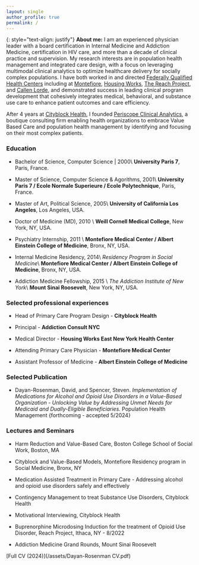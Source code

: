 ```yaml
---
layout: single
author_profile: true
permalink: /
---
```


{: style="text-align: justify"}
**About me:** 
I am an experienced physician leader with a board certification in Internal Medicine and Addiction Medicine, certification in HIV care, and more than a decade of clinical practice and supervision. My research interests are in population health management and integrated care design, with a focus on leveraging multimodal clinical analytics to optimize healthcare delivery for socially complex populations. I have both worked in and directed [Federally Qualified Health Centers](https://www.healthcare.gov/glossary/federally-qualified-health-center-fqhc/) including at [Montefiore](https://www.montefiorehealthsystem.org/), [Housing Works](https://healthcare.housingworks.org/), [The Reach Project](https://www.reachprojectinc.org/), and [Callen Lorde](https://callen-lorde.org/), and demonstrated success in leading clinical program development that cohesively integrates medical, behavioral, and substance use care to enhance patient outcomes and care efficiency.

After 4 years at [Cityblock Health](https://www.cityblock.com/), I founded [Periscope Clinical Analytics](https://www.periscopeclinicalanalytics.com/), a boutique consulting firm enabling health organizations to embrace Value Based Care and population health management by identifying and focusing on their most complex patients.

### Education

* Bachelor of Science, Computer Science | 2000\\
**University Paris 7**, Paris, France.

* Master of Science, Computer Science & Agorithms, 2001\\
**University Paris 7 / Ecole Normale Superieure / Ecole Polytechnique**, Paris, France.

* Master of Art, Political Science, 2005\\
**University of California Los Angeles**, Los Angeles, USA.

* Doctor of Medicine (MD), 2010 \\
**Weill Cornell Medical College**, New York, NY, USA.

* Psychiatry Internship, 2011 \\
**Montefiore Medical Center / Albert Einstein College of Medicine**, Bronx, NY, USA.

* Internal Medicine Residency, 2014\\
<em>Residency Program in Social Medicine</em>\\
**Montefiore Medical Center / Albert Einstein College of Medicine**, Bronx, NY, USA.

* Addiction Medicine Fellowship, 2015 \\
<em>The Addiction Institute of New York</em>\\
**Mount Sinai Roosevelt**, New York, NY, USA.

### Selected professional experiences

* Head of Primary Care Program Design - **Cityblock Health**

* Principal - **Addiction Consult NYC**

* Medical Director - **Housing Works East New York Health Center**

* Attending Primary Care Physician - **Montefiore Medical Center**

* Assistant Professor of Medicine - **Albert Einstein College of Medicine**

### Selected Publication

* Dayan-Rosenman, David, and Spencer, Steven. <em>Implementation of Medications for Alcohol and Opioid Use Disorders in a Value-Based Organization - Unlocking Value by Addressing Unmet Needs for Medicaid and Dually-Eligible Beneficiaries.</em>  Population Health Management {forthcoming - accepted 5/2024}

### Lectures and Seminars

* Harm Reduction and Value-Based Care, Boston College School of Social Work, Boston, MA

* Cityblock and Value-Based Models, Montefiore Residency program in Social Medicine, Bronx, NY 

* Medication Assisted Treatment in Primary Care - Addressing alcohol and opioid use disorders safely and effectively

* Contingency Management to treat Substance Use Disorders, Cityblock Health

* Motivational Interviewing, Cityblock Health

* Buprenorphine Microdosing Induction for the treatment of Opioid Use Disorder, Reach Project, Ithaca, NY - 8/2022

* Addiction Medicine Grand Rounds, Mount Sinai Roosevelt

[Full CV (2024)](/assets/Dayan-Rosenman CV.pdf)
